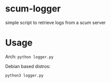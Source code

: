 # scum-logger
simple script to retrieve logs from a scum server

# Usage
Arch:
`python logger.py`

Debian based distros:

`python3 logger.py`

